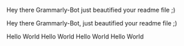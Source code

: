 Hey there Grammarly-Bot just beautified your readme file ;) 

 Hey there Grammarly-Bot, just beautified your readme file ;)

Hello World
Hello World
Hello World
Hello World